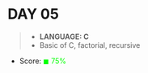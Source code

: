 # DAY 05

> * __LANGUAGE: C__
> * Basic of C, factorial, recursive

* Score: <span style="color:rgb(0,255,0)">&#9724; 75% </span>